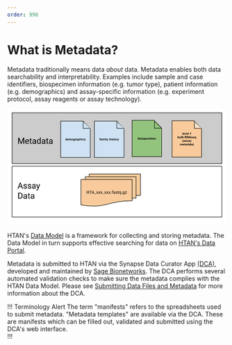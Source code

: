 ```yaml
---
order: 996
---
```


# What is Metadata?

Metadata traditionally means data *about* data.  Metadata enables both data searchability and interpretability. Examples include sample and case identifiers, biospecimen information (e.g. tumor type), patient information (e.g. demographics) and assay-specific information (e.g. experiment protocol, assay reagents or assay technology). 

![Example HTAN Metadata vs Assay Data](../img/metadata.svg)

HTAN's [Data Model](../data_model/overview.md) is a framework for collecting and storing metadata.  The Data Model in turn supports effective searching for data on [HTAN's Data Portal](https://humantumoratlas.org/explore).

Metadata is submitted to HTAN via the Synapse Data Curator App [(DCA)](https://dca.app.sagebionetworks.org/), developed and maintained by [Sage Bionetworks](https://sagebionetworks.org/).  The DCA performs several automated validation checks to make sure the metadata complies with the HTAN Data Model.  Please see [Submitting Data Files and Metadata](../data_pub_submission/clin_biospec_assay.md) for more information about the DCA.

!!! Terminology Alert
The term "manifests" refers to the spreadsheets used to submit metadata.  "Metadata templates" are available via the DCA.  These are manifests which can be filled out, validated and submitted using the DCA's web interface.  
!!!
